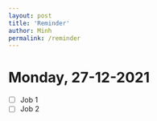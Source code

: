 ```yaml
---
layout: post
title: 'Reminder'
author: Minh
permalink: /reminder
---
```


# **Monday, 27-12-2021**

- [ ] Job 1
- [ ] Job 2
